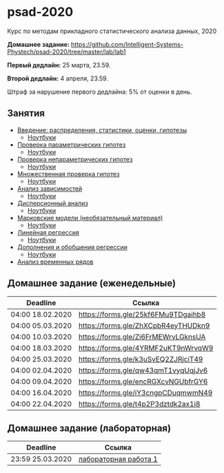 # psad-2020



Курс по методам прикладного статистического анализа данных, 2020

**Домашнее задание:** https://github.com/Intelligent-Systems-Phystech/psad-2020/tree/master/lab/lab1

**Первый дедлайн:** 25 марта, 23.59.

**Второй дедлайн:** 4 апреля, 23.59. 

Штраф за нарушение первого дедлайна: 5% от оценки в день.

## Занятия
* [Введение: распределения, статистики, оценки, гипотезы](https://github.com/Intelligent-Systems-Phystech/psad-2020/raw/master/slides/lecture_1_intro.pdf) 
  * [Ноутбуки](https://github.com/Intelligent-Systems-Phystech/psad-2020/tree/master/notebooks/sem_1)
* [Проверка параметрических гипотез](https://github.com/Intelligent-Systems-Phystech/psad-2020/raw/master/slides/lecture_2_ht.pdf) 
  * [Ноутбуки](https://github.com/Intelligent-Systems-Phystech/psad-2020/tree/master/notebooks/sem_2)
* [Проверка непараметрических гипотез](https://github.com/Intelligent-Systems-Phystech/psad-2020/raw/master/slides/lecture_3_nonparam.pdf)
  * [Ноутбуки](https://github.com/Intelligent-Systems-Phystech/psad-2020/tree/master/notebooks/sem_3)
* [Множественная проверка гипотез ](https://github.com/Intelligent-Systems-Phystech/psad-2020/raw/master/slides/lecture_4_mht.pdf)
  * [Ноутбуки](https://github.com/Intelligent-Systems-Phystech/psad-2020/tree/master/notebooks/sem_4)
* [Анализ зависимостей](https://github.com/Intelligent-Systems-Phystech/psad-2020/raw/master/slides/lecture_5_corr.pdf)
  * [Ноутбуки](https://github.com/Intelligent-Systems-Phystech/psad-2020/tree/master/notebooks/sem_5)
* [Дисперсионный анализ](https://github.com/Intelligent-Systems-Phystech/psad-2020/raw/master/slides/lecture_6_anova.pdf)
  * [Ноутбуки](https://github.com/Intelligent-Systems-Phystech/psad-2020/tree/master/notebooks/sem_6)
* [Марковские модели (необязательный материал)](https://github.com/Intelligent-Systems-Phystech/psad-2020/raw/master/slides/lecture_7_mm.pdf)
  * [Ноутбуки](https://github.com/Intelligent-Systems-Phystech/psad-2020/tree/master/notebooks/sem_7)
* [Линейная регрессия](https://github.com/Intelligent-Systems-Phystech/psad-2020/raw/master/slides/lecture_8_linreg.pdf)
  * [Ноутбуки](https://github.com/Intelligent-Systems-Phystech/psad-2020/tree/master/notebooks/sem_8)
* [Дополнения и обобщения регрессии](https://github.com/Intelligent-Systems-Phystech/psad-2020/raw/master/slides/lecture_9_otherreg.pdf)
  * [Ноутбуки](https://github.com/Intelligent-Systems-Phystech/psad-2020/tree/master/notebooks/sem_9)
* [Анализ временных рядов](https://github.com/Intelligent-Systems-Phystech/psad-2020/raw/master/slides/lecture_10_ts.pdf)
## Домашнее задание (еженедельные)
| Deadline |  Ссылка |
| ------------- | ------------- |
| 04:00 18.02.2020 | https://forms.gle/25kf6FMu9TDgaihb8 |
| 04:00 05.03.2020 | https://forms.gle/ZhXCpbR4eyTHUDkn9 |
| 04:00 10.03.2020 | https://forms.gle/Zi6FrMEWrvLGknsUA |
| 04:00 18.03.2020 | https://forms.gle/4YRMF2uKT9nWrvqW9 |
| 04:00 25.03.2020 | https://forms.gle/k3uSvEQ2ZJRjciT49 |
| 04:00 02.04.2020 | https://forms.gle/qw43qmT1vyqUqjJv6 |
| 04:00 09.04.2020 | https://forms.gle/encRGXcvNGUbfrGY6 |
| 04:00 16.04.2020 | https://forms.gle/iY3cngpCDuqmwmN49 |
| 04:00 22.04.2020 | https://forms.gle/t4p2P3dztdk2ax1i8 |

## Домашнее задание (лабораторная)
| Deadline |  Ссылка |
| ------------- | ------------- |
| 23:59 25.03.2020 | [лабораторная работа 1](https://github.com/Intelligent-Systems-Phystech/psad-2020/tree/master/lab/lab1)|
